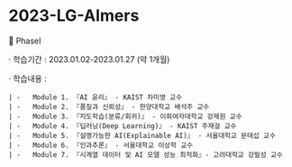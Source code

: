 # 2023-LG-AImers

🎀 PhaseⅠ

· 학습기간 : 2023.01.02-2023.01.27 (약 1개월)

· 학습내용 :
```
| -   Module 1. 『AI 윤리』 - KAIST 차미영 교수
| -   Module 2. 『품질과 신뢰성』 - 한양대학교 배석주 교수
| -   Module 3. 『지도학습(분류/회귀)』 - 이화여자대학교 강제원 교수
| -   Module 4. 『딥러닝(Deep Learning)』 - KAIST 주재걸 교수
| -   Module 5. 『설명가능한 AI(Explainable AI)』 - 서울대학교 문태섭 교수
| -   Module 6. 『인과추론』 - 서울대학교 이상학 교수
| -   Module 7. 『시계열 데이터 및 AI 모델 성능 최적화』- 고려대학교 강필성 교수
```
